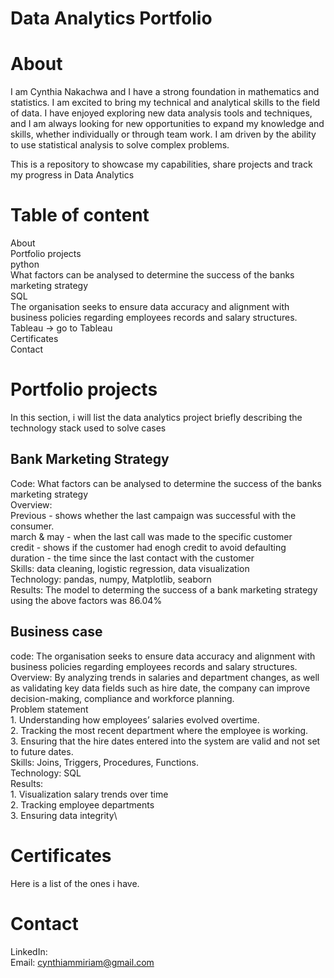 # Data Analytics Portfolio

# About
I am Cynthia Nakachwa and I have a strong foundation in mathematics and statistics. I am excited to bring my technical and analytical skills to the field of data. I have enjoyed exploring new data analysis tools and techniques, and I am always looking for new opportunities to expand my knowledge and skills, whether individually or through team work. I am driven by the ability to use statistical analysis to solve complex problems.

This is a repository to showcase my capabilities, share projects and track my progress in Data Analytics
# Table of content
About\
Portfolio projects\
python\
      What factors can be analysed to determine the success of the banks marketing strategy\
SQL\
      The organisation seeks to ensure data accuracy and alignment with business policies regarding employees records and salary structures.\
Tableau -> go to Tableau\
Certificates\
Contact

# Portfolio projects
In this section, i will list the data analytics project briefly describing the technology stack used to solve cases

## Bank Marketing Strategy
Code: What factors can be analysed to determine the success of the banks marketing strategy\
Overview:\
      Previous - shows whether the last campaign was successful with the consumer.\
      march & may - when the last call was made to the specific customer\
      credit - shows if the customer had enogh credit to avoid defaulting\
      duration - the time since the last contact with the customer\
Skills: data cleaning, logistic regression, data visualization\
Technology: pandas, numpy, Matplotlib, seaborn\
Results: The model to determing the success of a bank marketing strategy using the above factors was 86.04%

## Business case
code: The organisation seeks to ensure data accuracy and alignment with business policies regarding employees records and salary structures.\
Overview: By analyzing trends in salaries and department changes, as well as validating key data fields such as hire date, the company can improve decision-making, compliance and workforce planning.\
      Problem statement\
      1.	Understanding how employees’ salaries evolved overtime.\
      2.	Tracking the most recent department where the employee is working.\
      3.	Ensuring that the hire dates entered into the system are valid and not set to future dates.\
Skills: Joins, Triggers, Procedures, Functions.\
Technology: SQL\
Results:\
      1.	Visualization salary trends over time\
      2.	Tracking employee departments\
      3.	Ensuring data integrity\

# Certificates
Here is a list of the ones i have.

# Contact
LinkedIn: \
Email: cynthiammiriam@gmail.com
